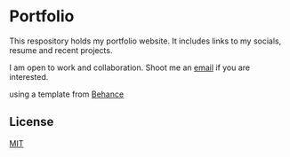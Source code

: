 
# Portfolio 

This respository holds my portfolio website. It includes links to my socials, resume and recent projects. 

I am open to work and collaboration. Shoot me an [email](fay.ashbro@gmail.com) if you are interested. 


using a template from [Behance](https://www.behance.net/gallery/63901069/Barts-Simple-Minimal-Portfolio-Website/)





## License
[MIT](https://choosealicense.com/licenses/mit/)